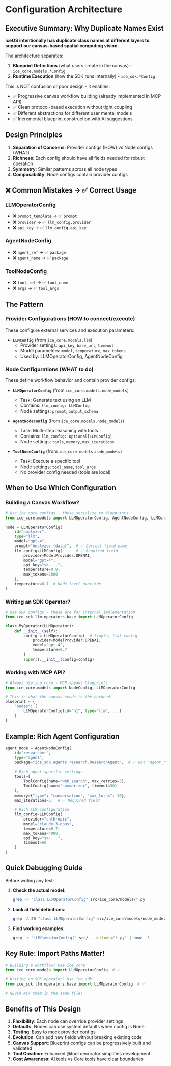 # Configuration Architecture

## Executive Summary: Why Duplicate Names Exist

**iceOS intentionally has duplicate class names at different layers to support our canvas-based spatial computing vision.**

The architecture separates:
1. **Blueprint Definitions** (what users create in the canvas) - `ice_core.models.*Config`
2. **Runtime Execution** (how the SDK runs internally) - `ice_sdk.*Config`

This is NOT confusion or poor design - it enables:
- ✅ Progressive canvas workflow building (already implemented in MCP API)
- ✅ Clean protocol-based execution without tight coupling
- ✅ Different abstractions for different user mental models
- ✅ Incremental blueprint construction with AI suggestions

## Design Principles

1. **Separation of Concerns**: Provider configs (HOW) vs Node configs (WHAT)
2. **Richness**: Each config should have all fields needed for robust operation
3. **Symmetry**: Similar patterns across all node types
4. **Composability**: Node configs contain provider configs

## ❌ Common Mistakes → ✅ Correct Usage

### LLMOperatorConfig
- ❌ `prompt_template` → ✅ `prompt`
- ❌ `provider` → ✅ `llm_config.provider`
- ❌ `api_key` → ✅ `llm_config.api_key`

### AgentNodeConfig  
- ❌ `agent_ref` → ✅ `package`
- ❌ `agent_name` → ✅ `package`

### ToolNodeConfig
- ❌ `tool_ref` → ✅ `tool_name`
- ❌ `args` → ✅ `tool_args`

## The Pattern

### Provider Configurations (HOW to connect/execute)
These configure external services and execution parameters:

- **`LLMConfig`** (from `ice_core.models.llm`)
  - Provider settings: `api_key`, `base_url`, `timeout`
  - Model parameters: `model`, `temperature`, `max_tokens`
  - Used by: LLMOperatorConfig, AgentNodeConfig

### Node Configurations (WHAT to do)
These define workflow behavior and contain provider configs:

- **`LLMOperatorConfig`** (from `ice_core.models.node_models`)
  - Task: Generate text using an LLM
  - Contains: `llm_config: LLMConfig`
  - Node settings: `prompt`, `output_schema`

- **`AgentNodeConfig`** (from `ice_core.models.node_models`)
  - Task: Multi-step reasoning with tools
  - Contains: `llm_config: Optional[LLMConfig]`
  - Node settings: `tools`, `memory`, `max_iterations`

- **`ToolNodeConfig`** (from `ice_core.models.node_models`)
  - Task: Execute a specific tool
  - Node settings: `tool_name`, `tool_args`
  - No provider config needed (tools are local)

## When to Use Which Configuration

### Building a Canvas Workflow?
```python
# Use ice_core configs - these serialize to blueprints
from ice_core.models import LLMOperatorConfig, AgentNodeConfig, LLMConfig

node = LLMOperatorConfig(
    id="analyzer",
    type="llm",
    model="gpt-4",
    prompt="Analyze: {data}",  # ✅ Correct field name
    llm_config=LLMConfig(      # ✅ Required field
        provider=ModelProvider.OPENAI,
        model="gpt-4",
        api_key="sk-...",
        temperature=0.8,
        max_tokens=2000
    ),
    temperature=0.7  # Node-level override
)
```

### Writing an SDK Operator?
```python
# Use SDK configs - these are for internal implementation
from ice_sdk.llm.operators.base import LLMOperatorConfig

class MyOperator(LLMOperator):
    def __init__(self):
        config = LLMOperatorConfig(  # Simple, flat config
            provider=ModelProvider.OPENAI,
            model="gpt-4",
            temperature=0.7
        )
        super().__init__(config=config)
```

### Working with MCP API?
```python
# Always use ice_core - MCP speaks blueprints
from ice_core.models import NodeConfig, LLMOperatorConfig

# This is what the canvas sends to the backend
blueprint = {
    "nodes": [
        LLMOperatorConfig(id="n1", type="llm", ...)
    ]
}
```

## Example: Rich Agent Configuration

```python
agent_node = AgentNodeConfig(
    id="researcher",
    type="agent",
    package="ice_sdk.agents.research.ResearchAgent",  # ✅ Not 'agent_ref'
    
    # Rich agent-specific settings
    tools=[
        ToolConfig(name="web_search", max_retries=3),
        ToolConfig(name="summarizer", timeout=30)
    ],
    memory={"type": "conversation", "max_turns": 10},
    max_iterations=5,  # ✅ Required field
    
    # Rich LLM configuration
    llm_config=LLMConfig(
        provider="anthropic",
        model="claude-3-opus",
        temperature=0.7,
        max_tokens=4000,
        api_key="sk-...",
        timeout=60
    )
)
```

## Quick Debugging Guide

Before writing any test:

1. **Check the actual model**:
   ```bash
   grep -n "class LLMOperatorConfig" src/ice_core/models/*.py
   ```

2. **Look at field definitions**:
   ```bash
   grep -A 20 "class LLMOperatorConfig" src/ice_core/models/node_models.py
   ```

3. **Find working examples**:
   ```bash
   grep -r "LLMOperatorConfig(" src/ --include="*.py" | head -5
   ```

## Key Rule: Import Paths Matter!

```python
# Building a workflow? Use ice_core
from ice_core.models import LLMOperatorConfig  # ✅

# Writing an SDK operator? Use ice_sdk
from ice_sdk.llm.operators.base import LLMOperatorConfig  # ✅

# NEVER mix them in the same file!
```

## Benefits of This Design

1. **Flexibility**: Each node can override provider settings
2. **Defaults**: Nodes can use system defaults when config is None
3. **Testing**: Easy to mock provider configs
4. **Evolution**: Can add new fields without breaking existing code
5. **Canvas Support**: Blueprint configs can be progressively built and validated
6. **Tool Creation**: Enhanced @tool decorator simplifies development
7. **Cost Awareness**: AI tools vs Core tools have clear boundaries 